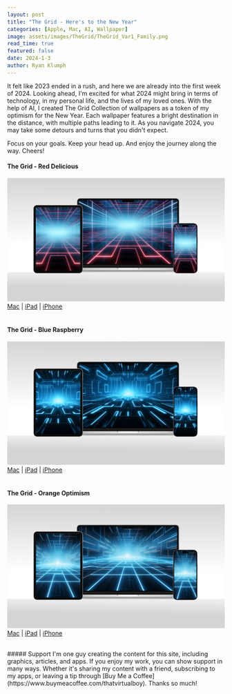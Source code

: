 ```yaml
---
layout: post
title: "The Grid - Here's to the New Year"
categories: [Apple, Mac, AI, Wallpaper]
image: assets/images/TheGrid/TheGrid_Var1_Family.png
read_time: true
featured: false
date: 2024-1-3
author: Ryan Klumph
---
```


It felt like 2023 ended in a rush, and here we are already into the first week of 2024. Looking ahead, I'm excited for what 2024 might bring in terms of technology, in my personal life, and the lives of my loved ones. With the help of AI, I created The Grid Collection of wallpapers as a token of my optimism for the New Year. Each wallpaper features a bright destination in the distance, with multiple paths leading to it. As you navigate 2024, you may take some detours and turns that you didn't expect.  

Focus on your goals. Keep your head up. And enjoy the journey along the way. Cheers!  

#### The Grid - Red Delicious
![Apple Artist Wallpaper Family](/assets/images/TheGrid/TheGrid_Var1_Family.png)  
[Mac](/assets/images/TheGrid/TheGrid_Var1_Mac.png) | [iPad](/assets/images/TheGrid/TheGrid_Var1_iPad.png) | [iPhone](/assets/images/TheGrid/TheGrid_Var1_iPhone.png)
<br>
<br>

#### The Grid - Blue Raspberry
![Apple Modern Wallpaper Family](/assets/images/TheGrid/TheGrid_Var2_Family.png)  
[Mac](/assets/images/TheGrid/TheGrid_Var2_Mac.png) | [iPad](/assets/images/TheGrid/TheGrid_Var2_iPad.png) | [iPhone](/assets/images/TheGrid/TheGrid_Var2_iPhone.png)
<br>
<br>

#### The Grid - Orange Optimism
![Apple Flow Wallpaper Family](/assets/images/TheGrid/TheGrid_Var3_Family.png)  
[Mac](/assets/images/TheGrid/TheGrid_Var3_Mac.png) | [iPad](/assets/images/TheGrid/TheGrid_Var3_iPad.png) | [iPhone](/assets/images/TheGrid/TheGrid_Var3_iPhone.png)  

<br>
##### Support
I'm one guy creating the content for this site, including graphics, articles, and apps. If you enjoy my work, you can show support in many ways. Whether it's sharing my content with a friend, subscribing to my apps, or leaving a tip through [Buy Me a Coffee](https://www.buymeacoffee.com/thatvirtualboy). Thanks so much!